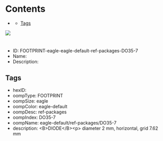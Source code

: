 



Contents
========

* [](#)
	* [Tags](#tags)
  
![][im]
# 

- ID: FOOTPRINT-eagle-eagle-default-ref-packages-DO35-7
- Name: 
- Description: 

## Tags

- hexID: 
- oompType: FOOTPRINT
- oompSize: eagle
- oompColor: eagle-default
- oompDesc: ref-packages
- oompIndex: DO35-7
- oompName: eagle-default/ref-packages/DO35-7
- description: &lt;B&gt;DIODE&lt;/B&gt;&lt;p&gt;&#xD;
diameter 2 mm, horizontal, grid 7.62 mm



[im]: image.png
